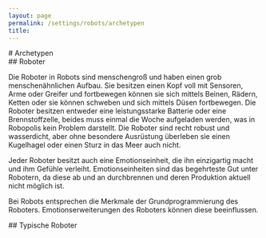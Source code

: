 ```yaml
---
layout: page
permalink: /settings/robots/archetypen
title: 
---
```


<article>
# Archetypen

<section>
## Roboter

Die Roboter in Robots sind menschengroß und haben einen grob menschenähnlichen Aufbau. Sie besitzen einen Kopf voll mit Sensoren, Arme oder Greifer und fortbewegen können sie sich mittels Beinen, Rädern, Ketten oder sie können schweben und sich mittels Düsen fortbewegen. Die Roboter besitzen entweder eine leistungsstarke Batterie oder eine Brennstoffzelle, beides muss einmal die Woche aufgeladen werden, was in Robopolis kein Problem darstellt. Die Roboter sind recht robust und wasserdicht, aber ohne besondere Ausrüstung überleben sie einen Kugelhagel oder einen Sturz in das Meer auch nicht.

Jeder Roboter besitzt auch eine Emotionseinheit, die ihn einzigartig macht und ihm Gefühle verleiht. Emotionseinheiten sind das begehrteste Gut unter Robotern, da diese ab und an durchbrennen und deren Produktion aktuell nicht möglich ist.

Bei Robots entsprechen die Merkmale der Grundprogrammierung des Roboters. Emotionserweiterungen des Roboters können diese beeinflussen.

</section>
<section>
## Typische Roboter


</section>
</article>
